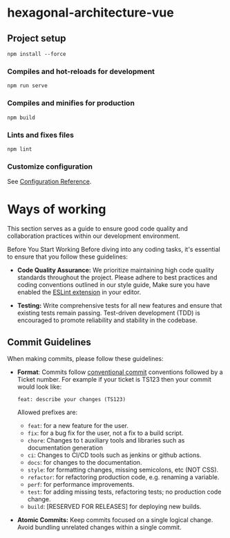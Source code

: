 # hexagonal-architecture-vue

## Project setup

```
npm install --force
```

### Compiles and hot-reloads for development

```
npm run serve
```

### Compiles and minifies for production

```
npm build
```

### Lints and fixes files

```
npm lint
```

### Customize configuration

See [Configuration Reference](https://cli.vuejs.org/config/).

# Ways of working

This section serves as a guide to ensure good code quality and collaboration practices within our development environment.

Before You Start Working
Before diving into any coding tasks, it's essential to ensure that you follow these guidelines:

- **Code Quality Assurance:** We prioritize maintaining high code quality standards throughout the project. Please adhere to best practices and coding conventions outlined in our style guide, Make sure you have enabled the [ESLint extension](https://marketplace.visualstudio.com/items?itemName=dbaeumer.vscode-eslint) in your editor.

- **Testing:** Write comprehensive tests for all new features and ensure that existing tests remain passing. Test-driven development (TDD) is encouraged to promote reliability and stability in the codebase.

## Commit Guidelines

When making commits, please follow these guidelines:

- **Format**: Commits follow [conventional commit](https://www.conventionalcommits.org/en/v1.0.0/) conventions followed by a Ticket number.
  For example if your ticket is TS123 then your commit would look like:

  ```
  feat: describe your changes (TS123)
  ```

  Allowed prefixes are:

  - `feat`: for a new feature for the user.
  - `fix`: for a bug fix for the user, not a fix to a build script.
  - `chore`: Changes to t auxiliary tools and libraries such as documentation generation
  - `ci`: Changes to CI/CD tools such as jenkins or github actions.
  - `docs`: for changes to the documentation.
  - `style`: for formatting changes, missing semicolons, etc (NOT CSS).
  - `refactor`: for refactoring production code, e.g. renaming a variable.
  - `perf`: for performance improvements.
  - `test`: for adding missing tests, refactoring tests; no production code change.
  - `build`: [RESERVED FOR RELEASES] for deploying new builds.

- **Atomic Commits:** Keep commits focused on a single logical change. Avoid bundling unrelated changes within a single commit.
